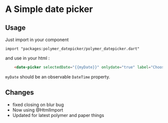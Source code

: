 #  A Simple date picker

## Usage

Just import in your component

    import "packages:polymer_datepicker/polymer_datepicker.dart"

and use in your html :

```HTML
    <date-picker selectedDate="{{myDate}}" onlydate="true" label="Choose a date" on-selectdate="{{dateSelected}}"></date-picker>
```

``myDate`` should be an observable ``DateTime`` property. 


## Changes

* fixed closing on blur bug
* Now using @HtmlImport
* Updated for latest polymer and paper things

